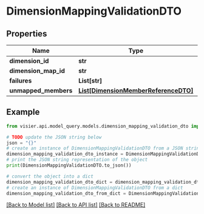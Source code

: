 # DimensionMappingValidationDTO


## Properties

Name | Type | Description | Notes
------------ | ------------- | ------------- | -------------
**dimension_id** | **str** |  | [optional] 
**dimension_map_id** | **str** |  | [optional] 
**failures** | **List[str]** |  | [optional] 
**unmapped_members** | [**List[DimensionMemberReferenceDTO]**](DimensionMemberReferenceDTO.md) |  | [optional] 

## Example

```python
from visier.api.model_query.models.dimension_mapping_validation_dto import DimensionMappingValidationDTO

# TODO update the JSON string below
json = "{}"
# create an instance of DimensionMappingValidationDTO from a JSON string
dimension_mapping_validation_dto_instance = DimensionMappingValidationDTO.from_json(json)
# print the JSON string representation of the object
print(DimensionMappingValidationDTO.to_json())

# convert the object into a dict
dimension_mapping_validation_dto_dict = dimension_mapping_validation_dto_instance.to_dict()
# create an instance of DimensionMappingValidationDTO from a dict
dimension_mapping_validation_dto_from_dict = DimensionMappingValidationDTO.from_dict(dimension_mapping_validation_dto_dict)
```
[[Back to Model list]](../README.md#documentation-for-models) [[Back to API list]](../README.md#documentation-for-api-endpoints) [[Back to README]](../README.md)


